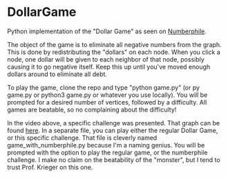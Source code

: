 # DollarGame
Python implementation of the "Dollar Game" as seen on [Numberphile](https://www.youtube.com/watch?v=U33dsEcKgeQ&ab_channel=Numberphile).

The object of the game is to eliminate all negative numbers from the graph.  This is done by redistributing the "dollars" on each node. When you click a node, one dollar will be given to each neighbor of that node, possibly causing it to go negative itself.  Keep this up until you've moved enough dollars around to eliminate all debt.  

To play the game, clone the repo and type "python game.py" (or py game.py or python3 game.py or whatever you use locally). You will be prompted for a desired number of vertices, followed by a difficulty.  All games are beatable, so no complaining about the difficulty!

In the video above, a specific challenge was presented. That graph can be found [here](https://www.bradyharanblog.com/blog/the-dollar-game). In a separate file, you can play either the regular Dollar Game, or this specific challenge.  That file is cleverly named game_with_numberphile.py because I'm a naming genius. You will be prompted with the option to play the regular game, or the numberphile challenge. I make no claim on the beatability of the "monster", but I tend to trust Prof. Krieger on this one.
